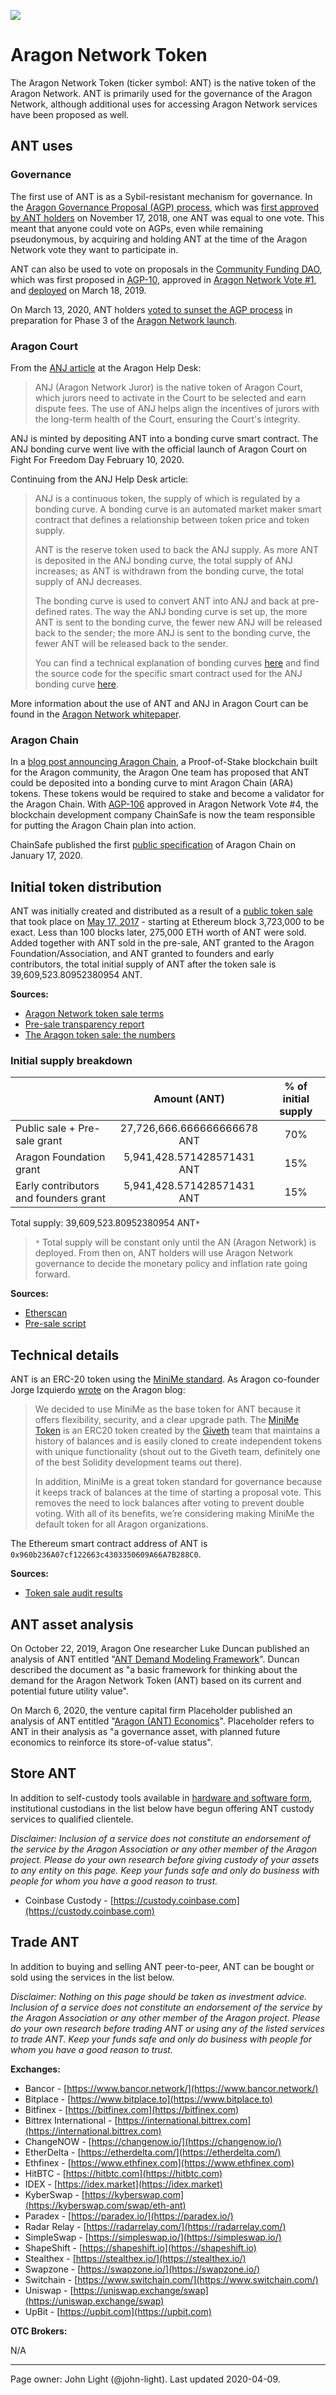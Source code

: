 ![](../design/artwork/ANT/ANT01.jpg)

# Aragon Network Token

The Aragon Network Token (ticker symbol: ANT) is the native token of the Aragon Network. ANT is primarily used for the governance of the Aragon Network, although additional uses for accessing Aragon Network services have been proposed as well.

## ANT uses

### Governance  

The first use of ANT is as a Sybil-resistant mechanism for governance. In the [Aragon Governance Proposal (AGP) process](https://github.com/aragon/AGPs/blob/master/AGPs/AGP-1.md#aragon-network-votes), which was [first approved by ANT holders](https://blog.aragon.org/final-results-from-the-agp-1-vote/) on November 17, 2018, one ANT was equal to one vote. This meant that anyone could vote on AGPs, even while remaining pseudonymous, by acquiring and holding ANT at the time of the Aragon Network vote they want to participate in. 

ANT can also be used to vote on proposals in the [Community Funding DAO](https://forum.aragon.org/t/how-to-make-proposals-to-the-community-funding-dao/697), which was first proposed in [AGP-10](https://github.com/aragon/AGPs/blob/master/AGPs/AGP-10.md), approved in [Aragon Network Vote #1](https://blog.aragon.org/final-results-from-aragon-network-vote-1/), and [deployed](https://forum.aragon.org/t/agp-discussion-community-funding-dao/418/36) on March 18, 2019.

On March 13, 2020, ANT holders [voted to sunset the AGP process](https://blog.aragon.org/final-results-from-aragon-network-vote-6/) in preparation for Phase 3 of the [Aragon Network launch](overview/#the-aragon-network-launch).

### Aragon Court
From the [ANJ article](https://help.aragon.org/article/44-how-to-get-anj-and-become-an-aragon-court-juror#bonding-curve) at the Aragon Help Desk:

> ANJ (Aragon Network Juror) is the native token of Aragon Court, which jurors need to activate in the Court to be selected and earn dispute fees. The use of ANJ helps align the incentives of jurors with the long-term health of the Court, ensuring the Court's integrity.

ANJ is minted by depositing ANT into a bonding curve smart contract. The ANJ bonding curve went live with the official launch of Aragon Court on Fight For Freedom Day February 10, 2020.

Continuing from the ANJ Help Desk article:

> ANJ is a continuous token, the supply of which is regulated by a bonding curve. A bonding curve is an automated market maker smart contract that defines a relationship between token price and token supply. 
> 
> ANT is the reserve token used to back the ANJ supply. As more ANT is deposited in the ANJ bonding curve, the total supply of ANJ increases; as ANT is withdrawn from the bonding curve, the total supply of ANJ decreases.
> 
> The bonding curve is used to convert ANT into ANJ and back at pre-defined rates. The way the ANJ bonding curve is set up, the more ANT is sent to the bonding curve, the fewer new ANJ will be released back to the sender; the more ANJ is sent to the bonding curve, the fewer ANT will be released back to the sender.
> 
> You can find a technical explanation of bonding curves [here](https://yos.io/2018/11/10/bonding-curves) and find the source code for the specific smart contract used for the ANJ bonding curve [here](https://github.com/AragonBlack/fundraising/blob/next/apps/batched-bancor-market-maker/contracts/BatchedBancorMarketMaker.sol).

More information about the use of ANT and ANJ in Aragon Court can be found in the [Aragon Network whitepaper](https://github.com/aragon/whitepaper).

### Aragon Chain  

In a [blog post announcing Aragon Chain](https://blog.aragon.one/aragon-chain/), a Proof-of-Stake blockchain built for the Aragon community, the Aragon One team has proposed that ANT could be deposited into a bonding curve to mint Aragon Chain (ARA) tokens. These tokens would be required to stake and become a validator for the Aragon Chain. With [AGP-106](https://github.com/aragon/AGPs/blob/master/AGPs/AGP-106.md) approved in Aragon Network Vote #4, the blockchain development company ChainSafe is now the team responsible for putting the Aragon Chain plan into action.

ChainSafe published the first [public specification](https://medium.com/chainsafe-systems/aragon-chain-spec-goes-public-b3b8ff99deb9) of Aragon Chain on January 17, 2020.

## Initial token distribution

ANT was initially created and distributed as a result of a [public token sale](https://blog.aragon.org/announcing-the-aragon-network-token-sale-fe83fe36902c) that took place on [May 17, 2017](https://blog.aragon.org/final-token-sale-recap-1ac64ab7cfcd) - starting at Ethereum block 3,723,000 to be exact. Less than 100 blocks later, 275,000 ETH worth of ANT were sold. Added together with ANT sold in the pre-sale, ANT granted to the Aragon Foundation/Association, and ANT granted to founders and early contributors, the total initial supply of ANT after the token sale is 39,609,523.80952380954 ANT.

**Sources:**

- [Aragon Network token sale terms](https://blog.aragon.org/aragon-network-token-sale-terms-8998f63a3429)
- [Pre-sale transparency report](https://blog.aragon.org/pre-sale-transparency-report-333e310304c)
- [The Aragon token sale: the numbers](https://blog.aragon.org/the-aragon-token-sale-the-numbers-12d03c8b97d3)

### Initial supply breakdown

|  | Amount (ANT)	| % of initial supply |
|:------------- |:-------------:|:-------------:|
| Public sale + Pre-sale grant | 27,726,666.666666666678 ANT | 70% |
| Aragon Foundation grant | 5,941,428.571428571431 ANT | 15% |
| Early contributors and founders grant | 5,941,428.571428571431 ANT | 15% |

Total supply: 39,609,523.80952380954 ANT`*`

> `*` Total supply will be constant only until the AN (Aragon Network) is deployed. From then on, ANT holders will use Aragon Network governance to decide the monetary policy and inflation rate going forward.

**Sources:**

- [Etherscan](https://etherscan.io/token/0x960b236A07cf122663c4303350609A66A7B288C0)
- [Pre-sale script](https://github.com/aragon/aragon-network-token/blob/master/scripts/presale.js#L6-L17)

## Technical details

ANT is an ERC-20 token using the [MiniMe standard](https://github.com/giveth/minime). As Aragon co-founder Jorge Izquierdo [wrote](https://blog.aragon.one/aragon-token-sale-technical-overview-9c2a4b910755) on the Aragon blog:

> We decided to use MiniMe as the base token for ANT because it offers flexibility, security, and a clear upgrade path. The [MiniMe Token](https://github.com/Giveth/minime) is an ERC20 token created by the [Giveth](http://giveth.io/) team that maintains a history of balances and is easily cloned to create independent tokens with unique functionality (shout out to the Giveth team, definitely one of the best Solidity development teams out there).
>
> In addition, MiniMe is a great token standard for governance because it keeps track of balances at the time of starting a proposal vote. This removes the need to lock balances after voting to prevent double voting. With all of its benefits, we’re considering making MiniMe the default token for all Aragon organizations.

The Ethereum smart contract address of ANT is `0x960b236A07cf122663c4303350609A66A7B288C0`.

**Sources:**

- [Token sale audit results](https://blog.aragon.one/token-sale-audit-results-abea34b61209)

## ANT asset analysis

On October 22, 2019, Aragon One researcher Luke Duncan published an analysis of ANT entitled "[ANT Demand Modeling Framework](https://forum.aragon.org/t/ant-demand-modeling-framework/1389)". Duncan described the document as "a basic framework for thinking about the demand for the Aragon Network Token (ANT) based on its current and potential future utility value".

On March 6, 2020, the venture capital firm Placeholder published an analysis of ANT entitled "[Aragon (ANT) Economics](https://www.placeholder.vc/blog/2020/3/6/aragon-ant-economics)". Placeholder refers to ANT in their analysis as "a governance asset, with planned future economics to reinforce its store-of-value status".

## Store ANT
In addition to self-custody tools available in [hardware and software form](https://wiki.aragon.org/network/governance/how_to_vote/#voting-methods), institutional custodians in the list below have begun offering ANT custody services to qualified clientele.

_Disclaimer: Inclusion of a service does not constitute an endorsement of the service by the Aragon Association or any other member of the Aragon project. Please do your own research before giving custody of your assets to any entity on this page. Keep your funds safe and only do business with people for whom you have a good reason to trust._

- Coinbase Custody - [https://custody.coinbase.com](https://custody.coinbase.com)

## Trade ANT

In addition to buying and selling ANT peer-to-peer, ANT can be bought or sold using the services in the list below.

_Disclaimer: Nothing on this page should be taken as investment advice. Inclusion of a service does not constitute an endorsement of the service by the Aragon Association or any other member of the Aragon project. Please do your own research before trading ANT or using any of the listed services to trade ANT. Keep your funds safe and only do business with people for whom you have a good reason to trust._

**Exchanges:**

- Bancor - [https://www.bancor.network/](https://www.bancor.network/)
- Bitplace - [https://www.bitplace.to](https://www.bitplace.to)
- Bitfinex - [https://bitfinex.com](https://bitfinex.com)
- Bittrex International - [https://international.bittrex.com](https://international.bittrex.com)
- ChangeNOW - [https://changenow.io/](https://changenow.io/)
- EtherDelta - [https://etherdelta.com/](https://etherdelta.com/)
- Ethfinex - [https://www.ethfinex.com](https://www.ethfinex.com)
- HitBTC - [https://hitbtc.com](https://hitbtc.com)
- IDEX - [https://idex.market](https://idex.market)
- KyberSwap - [https://kyberswap.com](https://kyberswap.com/swap/eth-ant)
- Paradex - [https://paradex.io/](https://paradex.io/)
- Radar Relay - [https://radarrelay.com/](https://radarrelay.com/)
- SimpleSwap - [https://simpleswap.io/](https://simpleswap.io/)
- ShapeShift - [https://shapeshift.io](https://shapeshift.io)
- Stealthex - [https://stealthex.io/](https://stealthex.io/)
- Swapzone - [https://swapzone.io/](https://swapzone.io/)
- Switchain - [https://www.switchain.com/](https://www.switchain.com/)
- Uniswap - [https://uniswap.exchange/swap](https://uniswap.exchange/swap)
- UpBit - [https://upbit.com](https://upbit.com)

**OTC Brokers:**

N/A

---
Page owner: John Light (@john-light). Last updated 2020-04-09.
